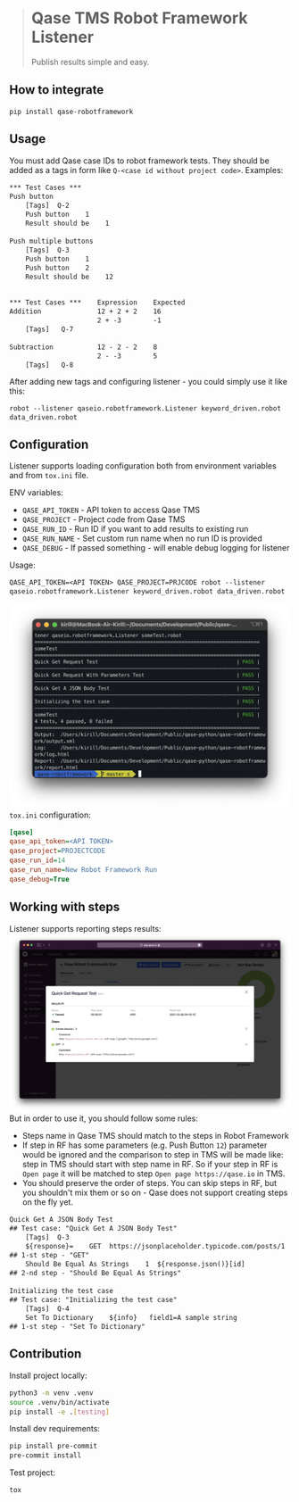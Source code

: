 > # Qase TMS Robot Framework Listener
>
> Publish results simple and easy.

## How to integrate

```
pip install qase-robotframework
```

## Usage

You must add Qase case IDs to robot framework tests.
They should be added as a tags in form like `Q-<case id without project code>`. Examples:

```robotframework
*** Test Cases ***
Push button
    [Tags]  Q-2
    Push button    1
    Result should be    1

Push multiple buttons
    [Tags]  Q-3
    Push button    1
    Push button    2
    Result should be    12
```

```robotframework

*** Test Cases ***    Expression    Expected
Addition              12 + 2 + 2    16
                      2 + -3        -1
    [Tags]   Q-7

Subtraction           12 - 2 - 2    8
                      2 - -3        5
    [Tags]   Q-8
```

After adding new tags and configuring listener - you could simply use it like this:

```
robot --listener qaseio.robotframework.Listener keyword_driven.robot data_driven.robot
```

## Configuration

Listener supports loading configuration both from environment variables and from `tox.ini` file.

ENV variables:
- `QASE_API_TOKEN` - API token to access Qase TMS
- `QASE_PROJECT` - Project code from Qase TMS
- `QASE_RUN_ID` - Run ID if you want to add results to existing run
- `QASE_RUN_NAME` - Set custom run name when no run ID is provided
- `QASE_DEBUG` - If passed something - will enable debug logging for listener

Usage:
```
QASE_API_TOKEN=<API TOKEN> QASE_PROJECT=PRJCODE robot --listener qaseio.robotframework.Listener keyword_driven.robot data_driven.robot
```
![reporter](./example/screenshot/screenshot2.png "text")
`tox.ini` configuration:

```ini
[qase]
qase_api_token=<API TOKEN>
qase_project=PROJECTCODE
qase_run_id=14
qase_run_name=New Robot Framework Run
qase_debug=True
```

## Working with steps

Listener supports reporting steps results:
![](./example/screenshot/screenshot.png)
But in order to use it, you should follow some rules:
- Steps name in Qase TMS should match to the steps in Robot Framework
- If step in RF has some parameters (e.g. Push Button `12`)
parameter would be ignored and the comparison to step in TMS will be made like:
step in TMS should start with step name in RF. So if your step in RF is
`Open page` it will be matched to step `Open page https://qase.io` in TMS.
- You should preserve the order of steps. You can skip steps in RF, but
you shouldn't mix them or so on - Qase does not support creating steps
on the fly yet.
```robotframework
Quick Get A JSON Body Test                                                  ## Test case: "Quick Get A JSON Body Test"
    [Tags]  Q-3
    ${response}=    GET  https://jsonplaceholder.typicode.com/posts/1       ## 1-st step - "GET"
    Should Be Equal As Strings    1  ${response.json()}[id]                 ## 2-nd step - "Should Be Equal As Strings"

Initializing the test case                                                  ## Test case: "Initializing the test case"
    [Tags]  Q-4
    Set To Dictionary    ${info}   field1=A sample string                   ## 1-st step - "Set To Dictionary"
```
## Contribution

Install project locally:

```bash
python3 -m venv .venv
source .venv/bin/activate
pip install -e .[testing]
```

Install dev requirements:

```bash
pip install pre-commit
pre-commit install
```

Test project:

```bash
tox
```
